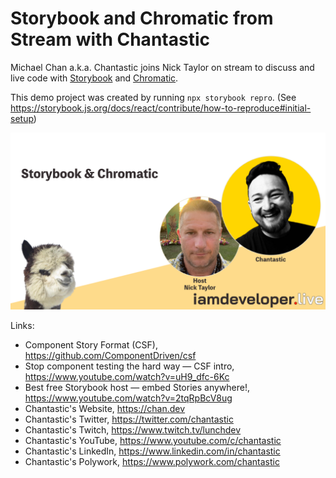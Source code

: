 # Storybook and Chromatic from Stream with Chantastic

Michael Chan a.k.a. Chantastic joins Nick Taylor on stream to discuss and live code with [Storybook](https://storybook.js.org) and [Chromatic](https://www.chromatic.com).

This demo project was created by running `npx storybook repro`. (See https://storybook.js.org/docs/react/contribute/how-to-reproduce#initial-setup)

<a href="https://www.youtube.com/watch?v=UNzC-pNekMc">
<img src="chan-storybook-chromatic.png" alt="Storybook & Chromatic with iamdeveloper.live guest Chantastic" />
</a>

Links:

- Component Story Format (CSF), https://github.com/ComponentDriven/csf
- Stop component testing the hard way — CSF intro, https://www.youtube.com/watch?v=uH9_dfc-6Kc
- Best free Storybook host — embed Stories anywhere!, https://www.youtube.com/watch?v=2tqRpBcV8ug
- Chantastic's Website, https://chan.dev
- Chantastic's Twitter, https://twitter.com/chantastic
- Chantastic's Twitch, https://www.twitch.tv/lunchdev
- Chantastic's YouTube, https://www.youtube.com/c/chantastic
- Chantastic's LinkedIn, https://www.linkedin.com/in/chantastic
- Chantastic's Polywork, https://www.polywork.com/chantastic
